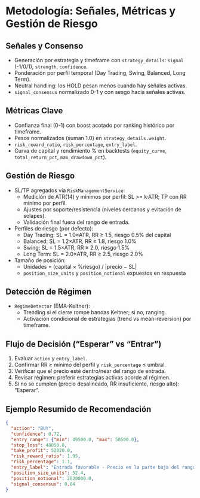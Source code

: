# Metodología: Señales, Métricas y Gestión de Riesgo

## Señales y Consenso
- Generación por estrategia y timeframe con `strategy_details`: `signal` (-1/0/1), `strength`, `confidence`.
- Ponderación por perfil temporal (Day Trading, Swing, Balanced, Long Term).
- Neutral handling: los HOLD pesan menos cuando hay señales activas.
- `signal_consensus` normalizado 0-1 y con sesgo hacia señales activas.

## Métricas Clave
- Confianza final (0-1) con boost acotado por ranking histórico por timeframe.
- Pesos normalizados (suman 1.0) en `strategy_details.weight`.
- `risk_reward_ratio`, `risk_percentage`, `entry_label`.
- Curva de capital y rendimiento % en backtests (`equity_curve`, `total_return_pct`, `max_drawdown_pct`).

## Gestión de Riesgo
- SL/TP agregados vía `RiskManagementService`:
  - Medición de ATR(14) y mínimos por perfil: SL >= k·ATR; TP con RR mínimo por perfil.
  - Ajustes por soporte/resistencia (niveles cercanos y evitación de solapes).
  - Validación final fuera del rango de entrada.
- Perfiles de riesgo (por defecto):
  - Day Trading: SL = 1.0×ATR, RR ≥ 1.5, riesgo 0.5% del capital
  - Balanced: SL = 1.2×ATR, RR ≥ 1.8, riesgo 1.0%
  - Swing: SL = 1.5×ATR, RR ≥ 2.0, riesgo 1.5%
  - Long Term: SL = 2.0×ATR, RR ≥ 2.5, riesgo 2.0%
- Tamaño de posición:
  - Unidades = (capital × %riesgo) / |precio − SL|
  - `position_size_units` y `position_notional` expuestos en respuesta

## Detección de Régimen
- `RegimeDetector` (EMA-Keltner):
  - Trending si el cierre rompe bandas Keltner; si no, ranging.
  - Activación condicional de estrategias (trend vs mean-reversion) por timeframe.

## Flujo de Decisión (“Esperar” vs “Entrar”)
1. Evaluar `action` y `entry_label`.
2. Confirmar RR ≥ mínimo del perfil y `risk_percentage` ≤ umbral.
3. Verificar que el precio esté dentro/near del rango de entrada.
4. Revisar régimen: preferir estrategias activas acorde al régimen.
5. Si no se cumplen (precio desalineado, RR insuficiente, riesgo alto): “Esperar”.

## Ejemplo Resumido de Recomendación
```json
{
  "action": "BUY",
  "confidence": 0.72,
  "entry_range": {"min": 49500.0, "max": 50500.0},
  "stop_loss": 48050.0,
  "take_profit": 52020.0,
  "risk_reward_ratio": 1.95,
  "risk_percentage": 1.1,
  "entry_label": "Entrada favorable - Precio en la parte baja del rango",
  "position_size_units": 52.4,
  "position_notional": 2620000.0,
  "signal_consensus": 0.84
}
```
